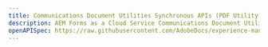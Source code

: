 ```yaml
---
title: Communications Document Utilities Synchronous APIs (PDF Utility service) 
description: AEM Forms as a Cloud Service Communications Document Utilities Synchronous APIs (PDF Utility service)
openAPISpec: https://raw.githubusercontent.com/AdobeDocs/experience-manager-forms-cloud-service-developer-reference/main/src/swagger-specs/pdf-utility-sync.yaml  
--- 
```

